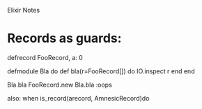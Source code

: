 Elixir Notes




Records as guards:
==================================
defrecord FooRecord, a: 0

defmodule Bla do
  def bla(r=FooRecord[]) do
    IO.inspect r
  end
end

Bla.bla FooRecord.new
Bla.bla :oops

also:  when is_record(arecord, AmnesicRecord)do